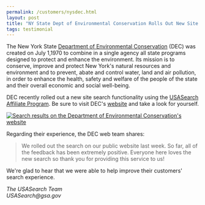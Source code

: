 ```yaml
---
permalink: /customers/nysdec.html
layout: post
title: "NY State Dept of Environmental Conservation Rolls Out New Site Search"
tags: testimonial
---
```

<p>The New York State <a href="http://www.dec.ny.gov/">Department of Environmental Conservation</a> (DEC) was  created on July 1,1970 to combine in a single agency all state programs  designed to protect and enhance the environment. Its mission is to conserve, improve and protect New  York's natural resources and environment and to prevent, abate and  control water, land and air pollution, in order to enhance the health,  safety and welfare of the people of the state and their overall economic  and social well-being.</p>
<p>DEC recently rolled out a new site search functionality using the <a href="http://search.usa.gov/affiliates">USASearch Affiliate Program</a>. Be sure to visit DEC's <a href="http://www.dec.ny.gov/">website</a> and take a look for yourself.</p>
<p><a href="http://www.dec.ny.gov/"><img alt="Search results on the Department of Environmental Conservation's website" src="http://f22818b4dfc10241d8a3-f1564c64756a8cfee25b6b19953b1d23.r31.cf2.rackcdn.com/tumblr_lqg1sf3IKg1qid15q.png"/></a></p>
<p>Regarding their experience, the DEC web team shares:</p>
<blockquote>
<p>We rolled out the search on our public website last week. So far, all  of the feedback has been extremely positive. Everyone here loves the  new search so thank you for providing this service to us!</p>
</blockquote>
<p>We're glad to hear that we were able to help improve their customers' search experience.</p>
<p><em>The USASearch Team</em><br/><em>USASearch@gsa.gov</em></p>
